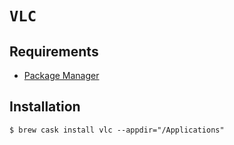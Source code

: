 # `VLC`

## Requirements

* [Package Manager](../system/package_manager.md)

## Installation

```ShellSession
$ brew cask install vlc --appdir="/Applications"
```

